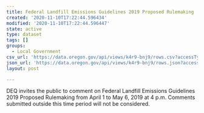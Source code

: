 ```yaml
---
title: Federal Landfill Emissions Guidelines 2019 Proposed Rulemaking
created: '2020-11-10T17:22:44.596434'
modified: '2020-11-10T17:22:44.596447'
state: active
type: dataset
tags: []
groups:
  - Local Government
csv_url: 'https://data.oregon.gov/api/views/k4r9-bnj9/rows.csv?accessType=DOWNLOAD'
json_url: 'https://data.oregon.gov/api/views/k4r9-bnj9/rows.json?accessType=DOWNLOAD'
layout: post

---
```

DEQ invites the public to comment on Federal Landfill Emissions Guidelines 2019 Proposed Rulemaking from April 1 to May 6, 2019 at 4 p.m. Comments submitted outside this time period will not be considered.
